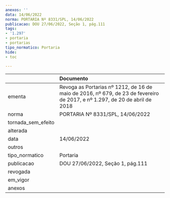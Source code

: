 ```yaml
---
anexos: ''
data: 14/06/2022
norma: PORTARIA Nº 8331/SPL, 14/06/2022
publicacao: DOU 27/06/2022, Seção 1, pág.111
tags:
- '1.297'
- portaria
- portarias
tipo_normatico: Portaria
hide: 
- toc 
 
---
```


|                    | Documento                                                                                                                  |
|:-------------------|:---------------------------------------------------------------------------------------------------------------------------|
| ementa             | Revoga as Portarias nº 1212, de 16 de maio de 2016, nº 679, de 23 de fevereiro de 2017, e nº 1.297, de 20 de abril de 2018 |
| norma              | PORTARIA Nº 8331/SPL, 14/06/2022                                                                                           |
| tornada_sem_efeito |                                                                                                                            |
| alterada           |                                                                                                                            |
| data               | 14/06/2022                                                                                                                 |
| outros             |                                                                                                                            |
| tipo_normatico     | Portaria                                                                                                                   |
| publicacao         | DOU 27/06/2022, Seção 1, pág.111                                                                                           |
| revogada           |                                                                                                                            |
| em_vigor           |                                                                                                                            |
| anexos             |                                                                                                                            |